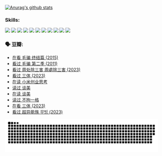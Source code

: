 
[![Anurag's github stats](https://github-readme-stats.vercel.app/api?username=w940853815)](https://github.com/anuraghazra/github-readme-stats)

### Skills:

<code><img height="32" src="https://cdn.jsdelivr.net/npm/simple-icons@v5/icons/python.svg"></code>
<code><img height="32" src="https://cdn.jsdelivr.net/npm/simple-icons@v5/icons/javascript.svg"></code>
<code><img height="32" src="https://cdn.jsdelivr.net/npm/simple-icons@v5/icons/django.svg"></code>
<code><img height="32" src="https://cdn.jsdelivr.net/npm/simple-icons@v5/icons/flask.svg"></code>
<code><img height="32" src="https://cdn.jsdelivr.net/npm/simple-icons@v5/icons/vuetify.svg"></code>
<code><img height="32" src="https://cdn.jsdelivr.net/npm/simple-icons@v5/icons/git.svg"></code>
<code><img height="32" src="https://cdn.jsdelivr.net/npm/simple-icons@v5/icons/docker.svg"></code>
<code><img height="32" src="https://cdn.jsdelivr.net/npm/simple-icons@v5/icons/postgresql.svg"></code>
<code><img height="32" src="https://cdn.jsdelivr.net/npm/simple-icons@v5/icons/elasticsearch.svg"></code>
<code><img height="32" src="https://cdn.jsdelivr.net/npm/simple-icons@v5/icons/macos.svg"></code>
<code><img height="32" src="https://cdn.jsdelivr.net/npm/simple-icons@v5/icons/linux.svg"></code>

### 🗣 豆瓣:

<!-- DOUBAN-ACTIVITIES:START -->
- [在看 毛骗 终结篇‎ (2015)](https://www.douban.com/people/136069238/status/4581971924/?_i=13702207)
- [看过 毛骗 第二季‎ (2011)](https://www.douban.com/people/136069238/status/4581971810/?_i=13702207)
- [看过 周处除三害 周處除三害‎ (2023)](https://www.douban.com/people/136069238/status/4575646701/?_i=13702207)
- [看过 三体‎ (2023)](https://www.douban.com/people/136069238/status/4574263039/?_i=13702207)
- [在读 小米创业思考](https://www.douban.com/people/136069238/status/4572047905/?_i=13702207)
- [读过 谈美](https://www.douban.com/people/136069238/status/4572047629/?_i=13702207)
- [在读 谈美](https://www.douban.com/people/136069238/status/4560861771/?_i=13702207)
- [读过 不拘一格](https://www.douban.com/people/136069238/status/4560861445/?_i=13702207)
- [在看 三体‎ (2023)](https://www.douban.com/people/136069238/status/4558185093/?_i=13702207)
- [看过 超异能族 무빙‎ (2023)](https://www.douban.com/people/136069238/status/4556824186/?_i=13702207)
<!-- DOUBAN-ACTIVITIES:END -->


![Snake animation](https://raw.githubusercontent.com/w940853815/w940853815/output/github-contribution-grid-snake.svg)

<!--
**w940853815/w940853815** is a ✨ _special_ ✨ repository because its `README.md` (this file) appears on your GitHub profile.

Here are some ideas to get you started:

- 🔭 I’m currently working on ...
- 🌱 I’m currently learning ...
- 👯 I’m looking to collaborate on ...
- 🤔 I’m looking for help with ...
- 💬 Ask me about ...
- 📫 How to reach me: ...
- 😄 Pronouns: ...
- ⚡ Fun fact: ...
-->
